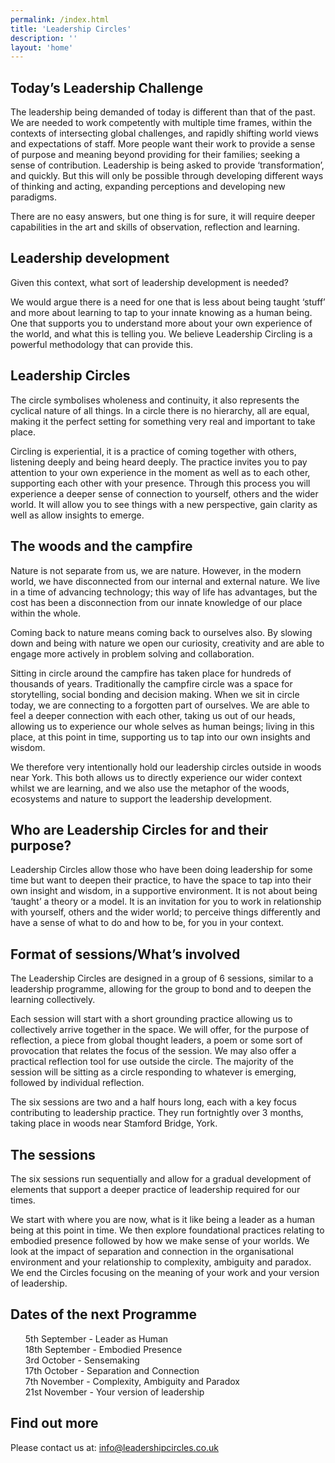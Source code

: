 ```yaml
---
permalink: /index.html
title: 'Leadership Circles'
description: ''
layout: 'home'
---
```


<article class="full | wrapper cover-image cover-image-mountain-mist">
  <div class="section__inner region">
    <h2>Today’s Leadership Challenge</h2>
    <p>
    The leadership being demanded of today is different than that of the past.  We are needed to work competently with multiple time frames, within the contexts of intersecting global challenges, and rapidly shifting world views and expectations of staff.  More people want their work to provide a sense of purpose and meaning beyond providing for their families; seeking a sense of contribution.  Leadership is being asked to provide ‘transformation’, and quickly.  But this will only be possible through developing different ways of thinking and acting, expanding perceptions and developing new paradigms.
    </p>
    <p>
    There are no easy answers, but one thing is for sure, it will require deeper capabilities in the art and skills of observation, reflection and learning.
    </p>
  </div>
</article>

## Leadership development

Given this context, what sort of leadership development is needed?

We would argue there is a need for one that is less about being taught ‘stuff’ and more about learning to tap to your innate knowing as a human being. One that supports you to understand more about your own experience of the world, and what this is telling you. We believe Leadership Circling is a powerful methodology that can provide this.

## Leadership Circles

The circle symbolises wholeness and continuity, it also represents the cyclical nature of all things. In a circle there is no hierarchy, all are equal, making it the perfect setting for something very real and important to take place.

Circling is experiential, it is a practice of coming together with others, listening deeply and being heard deeply. The practice invites you to pay attention to your own experience in the moment as well as to each other, supporting each other with your presence. Through this process you will experience a deeper sense of connection to yourself, others and the wider world. It will allow you to see things with a new perspective, gain clarity as well as allow insights to emerge.

<article class="full | wrapper cover-image cover-image-mountain-mist">
  <div class="section__inner region">
    <h2>The woods and the campfire</h2>
    <p>
      Nature is not separate from us, we are nature. However, in the modern world, we have disconnected from our internal and external nature. We live in a time of advancing technology; this way of life has advantages, but the cost has been a disconnection from our innate knowledge of our place within the whole.
    </p>
    <p>
      Coming back to nature means coming back to ourselves also. By slowing down and being with nature we open our curiosity, creativity and are able to engage more actively in problem solving and collaboration.
    </p>
    <p>
      Sitting in circle around the campfire has taken place for hundreds of thousands of years. Traditionally the campfire circle was a space for storytelling, social bonding and decision making. When we sit in circle today, we are connecting to a forgotten part of ourselves. We are able to feel a deeper connection with each other, taking us out of our heads, allowing us to experience our whole selves as human beings; living in this place, at this point in time, supporting us to tap into our own insights and wisdom.
    </p>
    <p>
      We therefore very intentionally hold our leadership circles outside in woods near York.  This both allows us to directly experience our wider context whilst we are learning, and we also use the metaphor of the woods, ecosystems and nature to support the leadership development.
    </p>
  </div>
</article>

## Who are Leadership Circles for and their purpose?

Leadership Circles allow those who have been doing leadership for some time but want to deepen their practice, to have the space to tap into their own insight and wisdom, in a supportive environment. It is not about being ‘taught’ a theory or a model. It is an invitation for you to work in relationship with yourself, others and the wider world; to perceive things differently and have a sense of what to do and how to be, for you in your context.

## Format of sessions/What’s involved

The Leadership Circles are designed in a group of 6 sessions, similar to a leadership programme, allowing for the group to bond and to deepen the learning collectively.

Each session will start with a short grounding practice allowing us to collectively arrive together in the space. We will offer, for the purpose of reflection, a piece from global thought leaders, a poem or some sort of provocation that relates the focus of the session. We may also offer a practical reflection tool for use outside the circle. The majority of the session will be sitting as a circle responding to whatever is emerging, followed by individual reflection.

The six sessions are two and a half hours long, each with a key focus contributing to leadership practice. They run fortnightly over 3 months, taking place in woods near Stamford Bridge, York.

## The sessions

The six sessions run sequentially and allow for a gradual development of elements that support a deeper practice of leadership required for our times.

We start with where you are now, what is it like being a leader as a human being at this point in time. We then explore foundational practices relating to embodied presence followed by how we make sense of your worlds. We look at the impact of separation and connection in the organisational environment and your relationship to complexity, ambiguity and paradox. We end the Circles focusing on the meaning of your work and your version of leadership.

<article class="full | wrapper cover-image cover-image-mountain-mist">
  <div class="section__inner region">
    <h2>Dates of the next Programme</h2>
     <p>
      <ul style="list-style: none;">
      <!-- TODO: hide bullets -->
        <li>5th September - Leader as Human</li>
        <li>18th September - Embodied Presence</li>
        <li>3rd October - Sensemaking</li>
        <li>17th October - Separation and Connection</li>
        <li>7th November - Complexity, Ambiguity and Paradox</li>
        <li>21st November - Your version of leadership</li>
      </ul>
      </p>
  </div>
</article>

## Find out more

Please contact us at: info@leadershipcircles.co.uk
